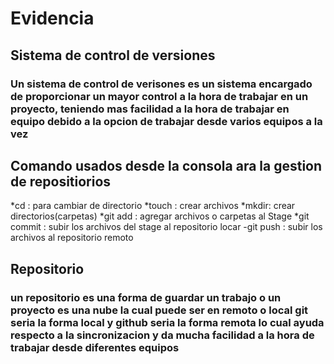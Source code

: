# Evidencia

## Sistema de control de versiones 
  
### Un sistema de control de verisones es un sistema encargado de proporcionar un mayor control a la hora de trabajar en un proyecto, teniendo mas facilidad a la hora de trabajar en equipo debido a la opcion de trabajar desde varios equipos a la vez 


## Comando usados desde la consola ara la gestion de repositiorios

*cd : para cambiar de directorio
*touch : crear archivos
*mkdir: crear directorios(carpetas)
*git add : agregar archivos o carpetas al Stage
*git commit : subir los archivos del stage al repositorio locar
-git push : subir los archivos al repositorio remoto

## Repositorio

### un repositorio es una forma de guardar un trabajo o un proyecto es una nube la cual puede ser en remoto o local git seria la forma local y github seria la forma remota lo cual ayuda respecto a la sincronizacion y da mucha facilidad a la hora de trabajar desde diferentes equipos 



